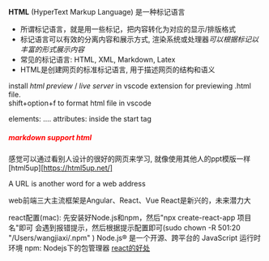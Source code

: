 **HTML** (HyperText Markup Language) 是一种标记语言  
* 所谓标记语言，就是用一些标记，把内容转化为对应的显示/排版格式  
* 标记语言可以有效的分离内容和展示方式, 渲染系统或处理器*可以根据标记以丰富的形式展示内容*
* 常见的标记语言: HTML, XML, Markdown, Latex
* HTML是创建网页的标准标记语言, 用于描述网页的结构和语义


install *html preview* / *live server* in vscode extension for previewing .html file.   
shift+option+f to format html file in vscode

elements: <tag>....</tag>
attributes: inside the start tag <tag name1="value1" name2="valu22">

<h5 style="color:red;">markdown support html</h5>

感觉可以通过看别人设计的很好的网页来学习, 就像使用其他人的ppt模版一样   
[html5up][https://html5up.net/]


A URL is another word for a web address

web前端三大主流框架是Angular、React、Vue
React是新兴的，未来潜力大

react配置(mac):
先安装好Node.js和npm，然后"npx create-react-app 项目名"即可
会遇到报错提示，然后根据提示配置即可(sudo chown -R 501:20 "/Users/wangjiaxi/.npm"
)
Node.js® 是一个开源、跨平台的 JavaScript 运行时环境
npm: Nodejs下的包管理器
[react的好处](https://chat.openai.com/share/d930237a-3e74-4ff1-afc8-f002af485479)